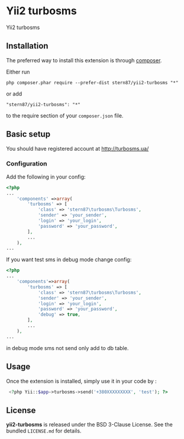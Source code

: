 Yii2 turbosms
=============
Yii2 turbosms

Installation
------------

The preferred way to install this extension is through [composer](http://getcomposer.org/download/).

Either run

```
php composer.phar require --prefer-dist stern87/yii2-turbosms "*"
```

or add

```
"stern87/yii2-turbosms": "*"
```

to the require section of your `composer.json` file.

## Basic setup

You should have registered account at http://turbosms.ua/

### Configuration

Add the following in your config:

```php
<?php
...
    'components' =>array(
        'turbosms' => [
            'class' => 'stern87\turbosms\Turbosms',
            'sender' => 'your_sender',
            'login' => 'your_login',
            'password' => 'your_password',
        ],
        ...
    ),
...
```
If you want test sms in debug mode change config:
```php
<?php
...
    'components'=>array(
        'turbosms' => [
            'class' => 'stern87\turbosms\Turbosms',
            'sender' => 'your_sender',
            'login' => 'your_login',
            'password' => 'your_password',
            'debug' => true,
        ],
        ...
    ),
...
```
in debug mode sms not send only add to db table.

Usage
-----

Once the extension is installed, simply use it in your code by  :

```php
 <?php Yii::$app->turbosms->send('+380XXXXXXXXX', 'test'); ?>
 ```

## License

**yii2-turbosms** is released under the BSD 3-Clause License. See the bundled `LICENSE.md` for details.
